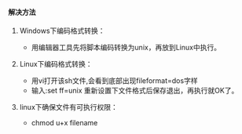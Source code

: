 
#### 解决方法

1. Windows下编码格式转换：

    + 用编辑器工具先将脚本编码转换为unix，再放到Linux中执行。

2. Linux下编码格式转换：

    + 用vi打开该sh文件,会看到底部出现fileformat=dos字样
    + 输入:set ff=unix  重新设置下文件格式后保存退出，再执行就OK了。

3. linux下确保文件有可执行权限：

    + chmod u+x filename 